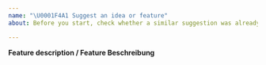 ```yaml
---
name: "\U0001F4A1 Suggest an idea or feature"
about: Before you start, check whether a similar suggestion was already made. Search via https://github.com/redaxo/redaxo/issues

---
```


**Feature description / Feature Beschreibung**
